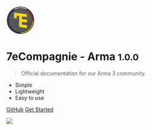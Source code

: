 <img src="_media/logo.webp" alt="drawing" style="width:75px;"/>

# 7eCompagnie - Arma <small>1.0.0</small>

> Official documentation for our Arma 3 community.

- Simple
- Lightweight
- Easy to use

[GitHub](https://github.com/7eCompagnie/arma-api)
[Get Started](getting-started)

<!-- background image -->

![](https://media.discordapp.net/attachments/869973997499068476/1031263401617391646/20221016141608_1.jpg?width=806&height=453)